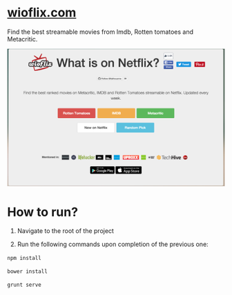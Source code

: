 # [wioflix.com](http://wioflix.com/#/)

Find the best streamable movies from Imdb, Rotten tomatoes and Metacritic.


![alt](https://github.com/ltalhouarne/whatisonnetflix/blob/master/screenshot/screenshot.png)

# How to run?

1) Navigate to the root of the project

2) Run the following commands upon completion of the previous one:

`npm install`

`bower install`

`grunt serve`

